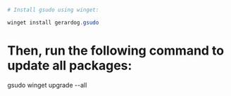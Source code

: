 ```PowerShell

# Install gsudo using winget:

winget install gerardog.gsudo
```
# Then, run the following command to update all packages:

gsudo winget upgrade --all


